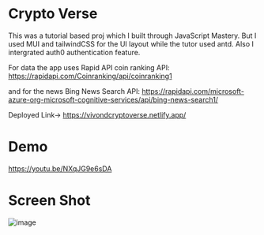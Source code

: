 # Crypto Verse

This was a tutorial based proj which I built through JavaScript Mastery. But I used MUI and tailwindCSS for the UI layout while the tutor used antd. Also I intergrated auth0 authentication feature.

For data the app uses Rapid API coin ranking API: https://rapidapi.com/Coinranking/api/coinranking1

and for the news Bing News Search API: https://rapidapi.com/microsoft-azure-org-microsoft-cognitive-services/api/bing-news-search1/

Deployed Link-> https://vivondcryptoverse.netlify.app/

# Demo

https://youtu.be/NXqJG9e6sDA

# Screen Shot

![image](https://github.com/Vsoni27/Crypto-verse/assets/94742857/bd371f2a-a859-4f4b-98d1-4f8b79761da8)
